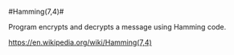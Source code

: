 #Hamming(7,4)#

Program encrypts and decrypts a message using Hamming code.

https://en.wikipedia.org/wiki/Hamming(7,4)
